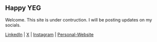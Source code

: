 ## Happy YEG

Welcome. This site is under contruction. I will be posting updates on my socials.

[LinkedIn](https://www.linkedin.com/in/david-vasquez-yeg/) | [X](https://x.com/Dave53v) | [Instagram](https://www.instagram.com/david.vasq1/) | [Personal-Website](https://dvasquez.net)
